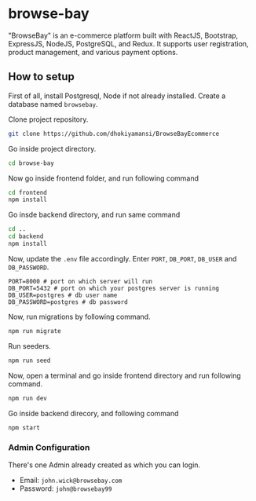 # browse-bay
"BrowseBay" is an e-commerce platform built with ReactJS, Bootstrap, ExpressJS, NodeJS, PostgreSQL, and Redux. It supports user registration, product management, and various payment options.

## How to setup
First of all, install Postgresql, Node if not already installed.
Create a database named `browsebay`.

Clone project repository.
```bash
git clone https://github.com/dhokiyamansi/BrowseBayEcommerce
```

Go inside project directory.
```bash
cd browse-bay
```
Now go inside frontend folder, and run following command
```bash
cd frontend
npm install
```
Go insde backend directory, and run same command
```bash 
cd ..
cd backend
npm install
```
Now, update the `.env` file accordingly. Enter `PORT`, `DB_PORT`, `DB_USER` and `DB_PASSWORD`.
```text
PORT=8000 # port on which server will run
DB_PORT=5432 # port on which your postgres server is running
DB_USER=postgres # db user name
DB_PASSWORD=postgres # db password
```
Now, run migrations by following command.
```bash
npm run migrate
```
Run seeders.
```bash
npm run seed
```
Now, open a terminal and go inside frontend directory and run following command.
```bash
npm run dev
```
Go inside backend direcory, and following command
```bash
npm start
```

### Admin Configuration
There's one Admin already created as which you can login.
- Email: `john.wick@browsebay.com`
- Password: `john@browsebay99`
